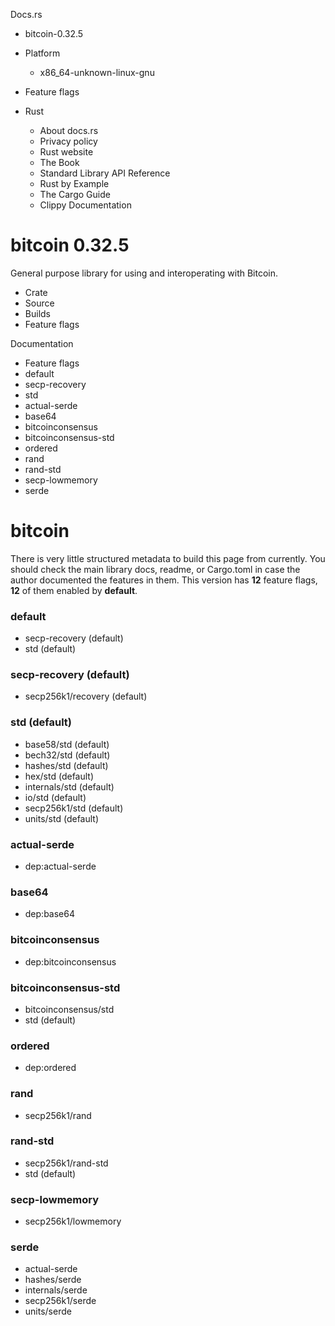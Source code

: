 Docs.rs
  * bitcoin-0.32.5
  * Platform
    * x86_64-unknown-linux-gnu
  * Feature flags


  * Rust
    * About docs.rs 
    * Privacy policy 
    * Rust website 
    * The Book 
    * Standard Library API Reference 
    * Rust by Example 
    * The Cargo Guide 
    * Clippy Documentation 


#  bitcoin 0.32.5 
General purpose library for using and interoperating with Bitcoin.
  * Crate
  * Source
  * Builds
  * Feature flags


Documentation 
  * Feature flags
  * default
  * secp-recovery
  * std
  * actual-serde
  * base64
  * bitcoinconsensus
  * bitcoinconsensus-std
  * ordered
  * rand
  * rand-std
  * secp-lowmemory
  * serde


# bitcoin
There is very little structured metadata to build this page from currently. You should check the main library docs, readme, or Cargo.toml in case the author documented the features in them. 
This version has **12** feature flags, **12** of them enabled by **default**.
### default
  * secp-recovery (default)
  * std (default)


### secp-recovery (default)
  * secp256k1/recovery (default)


### std (default)
  * base58/std (default)
  * bech32/std (default)
  * hashes/std (default)
  * hex/std (default)
  * internals/std (default)
  * io/std (default)
  * secp256k1/std (default)
  * units/std (default)


### actual-serde
  * dep:actual-serde


### base64
  * dep:base64


### bitcoinconsensus
  * dep:bitcoinconsensus


### bitcoinconsensus-std
  * bitcoinconsensus/std
  * std (default)


### ordered
  * dep:ordered


### rand
  * secp256k1/rand


### rand-std
  * secp256k1/rand-std
  * std (default)


### secp-lowmemory
  * secp256k1/lowmemory


### serde
  * actual-serde
  * hashes/serde
  * internals/serde
  * secp256k1/serde
  * units/serde


